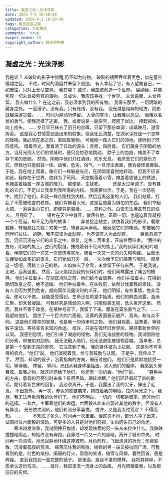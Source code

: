 ```yaml
---
title: 凝虚之光：光沫浮影
date: 2023-7-5 18:50:40
updated: 2024-9-1 18:50:40
tags: 极言虚妄之篇
categories: 九虹重启
comments:  true
swiper_index: 10
copyright_author: 薛定谔柠檬
---
```

##  凝虚之光：光沫浮影


我是谁？
从破碎的影子中惊醒,仍不知为何物。
破裂的镜面吞噬着黑色，似在警告僭越之徒。
不过，时间的消磨并未留下痕迹。
有人拿起了它，有人望向自己，一如既往，只对上无尽空洞。
我在哪？
或许，我应该创造一个世界。
容纳我，并能包容一切未曾被包容的事物。
又或许，我应该寻找一个世界。
未曾露面，未曾停留。
我去做什么？
在这之前，我必须拿到我的所有物。
我需去那里，一切阴暗的藏身之处。
一面镜子。没有我。只有光线，没有我。
但光越是纯粹的地方，阴影就越深邃贪婪。
......
时间为异动所停留。
入骨的寒冷，让我难以忍受。
但难以名状的勇气，使我选择了逃离。
我，或者说是一副空壳，爬回了岸边。
撩起视线，向上抬头。
......
岁月早已抹去了旧日的余晖，只留下那份单调：琉璃映月，漫雪挥香。
这是我心甘情愿创造出来的假象。但我无比清楚，在湖水深处是一个怎样的怪物。我必须在那之前，拿回属我物。
可我刚一踏入它们的领地，便听到了阵阵低吼。
借着月光，我看清了异动的源头：赤索，和巨兽。
它们藏身于阴暗的地方。当月光闯入它们的领域时，便只会惊恐地跳动。
脖子上的血痕，掩盖不了幸存下来的悲剧。
然而，阴暗中他们灯红酒绿，欢乐无息。
我厌恶它们的娱乐方式，但我也只能假装一体。幼稚，低劣，俗气，一旦浮出表面，便会被怪兽撕裂。
于是，我在地上爬着，像它们一样躲避光芒，在阴暗里喜悦地转动。
但我不应该如此。我存在于世界，绝非为了苟同。
天空飘落着小雪，掩盖着锁链上的锈迹，也掩盖着独属一座古城的魄力。
那便是，生犹死。
　　还是太过单调了。没有暴乱的它们，不足以让我拿到我所需的内核。
我需要伙伴。于是，我在一次怒吼中，找到了他们。和我一样企图找到内核，然后远离这里的人们。
我们站着，打乱了不愿被改变的秩序。
我们挥舞着火光。这是巨兽最为惧怕的东西。
我们举起火把，一遍遍丢向它们。即便只是威慑。
......
意料之外。白雪无法掩盖节日的焰火。
月亮碎了。
　　镜片在天空中散开，散落各地，笼罩一切。也逼迫着我凝视一个个荒诞，却不足为奇的故事：
　　异兽接连站立，效仿着我们的影子。载歌载舞，转眼疯狂杀戮；欢笑一堂，转身哭声满地。
我反感它们的嘲讽。却被我的同伴们拉住。
的确，我不应该为此动容。
也不该有人为此动容。
　　巨兽忽视了我，仍旧沉浸在它们的欢乐之中。重复，定格；再重复，开端继而结束。
“腾空的方舟，阴暗的焦土。逆行的裂缝，摧残着弱不经风的焦土。”我的伙伴们轻轻吟唱着，伴随它们的一次又一次悲伤与欢乐，随着一次又一次的消失和构建。
巨兽无法接受如此空幻的语言。它们犹如刀刃一般，一次次给予它们痛苦与嚎叫。
燃尽这一切吧，再踏上自己的路。
火焰抹去了余雪，未曾留下任何东西。
于是我说，走吧，远离这里。
然而，当火焰烧到我的伙伴们时，他们同样露出了痛苦的模样。
他们手拉着手。在彻底清除之前，他们绝不会放弃。
他们手拉着手。在得到确切改变之前，绝不退缩。
他们手拉着手。在失败前，依然讨伐着我的卑贱。
没有人会因为受到危害，就向同伴流露尖利的爪牙。
他们明知，有些事情，绝非混沌，便可以不做。
我能感受得到，生命正在希望中抽离。他们的鲜血流露，漩涡汇聚，却未曾凝固。
可我终究是懦弱的人啊，只能假装无视，低头离开这里。
然而，我并不善于改变。在某种号召下，我留了下来。覆盖在莫名勇气之下。
......
我望向他们。
围住了一个巨大的六面骰。泛黄的表面展示威严、高尚，和与众不同。
这是他们尊崇的智慧，也是唯一的待审判之物。
他们凝视着，战栗着，等待骰子滚动，等待宣告未知的命运。
或许，只是在毁坏旧世界后，期待着新世界的认同。
我感到恐慌。他们引来了湖底的怪物，我们无法战胜的怪物。我试图将他们分离，却被焰刃刮伤。
我无法融入他们。也无法避免被怪物吞噬。
落单者，总是第一个受到无端的责罚。
它注意到了我。
我的身体被向上拉起。
这是你不可多得的机会。“他们”说。
他们凝视着我，给与我鼓励与认同。
于是乎，我伸出了手。
然而，转动的骰子，沿着指向的方向，碾压过他们。
他们只是默默地接受一切。等待我。
停留。
瞬间，光线从我身体里抽出，涌入他们的躯体。
我感到头晕目眩。属我之物，就这样还给了他们。
你还有一次机会。“他们”说。
　　“暮色中的方舟，承载的月亮何时来临？徘徊黑暗，辗转难眠。”
他们轻轻唱起了新的歌谣，期待着新世界的回复。
我必须离开。于是，我露出了我的尖牙，伸出了毛发。
不出意外。
再一次，赤色的铁链袭来，拖拽着我的喉咙，拉向月光之下。
我想，我无法再看清我的伙伴们了。
他们不明白，一切的一切都是概率，而非他们的选择。一和六，主宰着他们的命运。六面骰从此未出现过其他的数字，但没有人有异议。
光芒依次流转，他们轮流分享喜悦。
或许，又是我太过荒谬？
不得而知。
......
　　不知过了多久，时间再一次重置。但这次不同，部分人冲了出来，试图挡住六面骰的滚动。可更多的人只是对他们怒视，生怕遗失自己的命运。
　　寒冷越发浓重，我试图挣开枷锁，却发现铁索的另一头从未拴住什么。我跌跌撞撞地爬走，却始终没有奔跑，我穿过一片又一片的黑暗，离开了城市中央。
时间再一次清零。月光寂静地环绕这座城市。月色辉辉，飞起泡沫的折光；形离影散，沉浸着孤寂的荒凉。
痛苦压住我的喉咙，枷锁的另一端又被拉回广场。可我看到的是，红色的缤纷，阑珊的灯火，盈盈的笑语，蛾雪与风柳，暮然回首，便是辉煌。
直到我找到一面完整的镜子。
那里面，是我不堪的模样。
我将其摔碎，不愿承认这份荒凉。
......
或许，我应该洗一洗身上的血痕。
月光照耀着我，以及那旧日的灰烬。